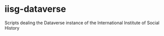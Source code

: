 # iisg-dataverse
Scripts dealing the Dataverse instance of the International Institute of Social History
